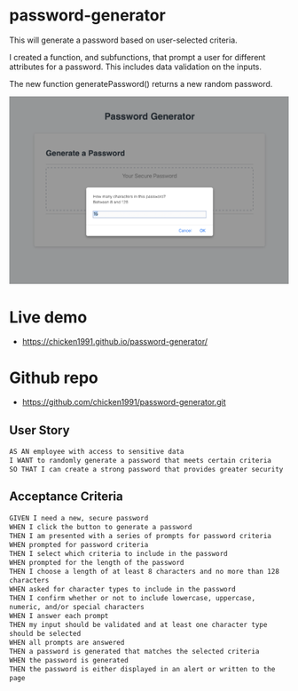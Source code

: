 # password-generator
This will generate a password based on user-selected criteria.

I created a function, and subfunctions, that prompt a user for different attributes for a password. This includes data validation on the inputs. 

The new function generatePassword() returns a new random password.

![The Password Generator application displays a red button to "Generate Password".](./images/demo.png)


# Live demo
* https://chicken1991.github.io/password-generator/

# Github repo
* https://github.com/chicken1991/password-generator.git

## User Story

```
AS AN employee with access to sensitive data
I WANT to randomly generate a password that meets certain criteria
SO THAT I can create a strong password that provides greater security
```

## Acceptance Criteria

```
GIVEN I need a new, secure password
WHEN I click the button to generate a password
THEN I am presented with a series of prompts for password criteria
WHEN prompted for password criteria
THEN I select which criteria to include in the password
WHEN prompted for the length of the password
THEN I choose a length of at least 8 characters and no more than 128 characters
WHEN asked for character types to include in the password
THEN I confirm whether or not to include lowercase, uppercase, numeric, and/or special characters
WHEN I answer each prompt
THEN my input should be validated and at least one character type should be selected
WHEN all prompts are answered
THEN a password is generated that matches the selected criteria
WHEN the password is generated
THEN the password is either displayed in an alert or written to the page
```